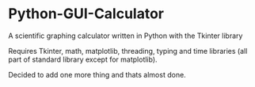 # Python-GUI-Calculator
A scientific graphing calculator written in Python with the Tkinter library

Requires Tkinter, math, matplotlib, threading, typing and time libraries (all part of standard library except for matplotlib).

Decided to add one more thing and thats almost done.
